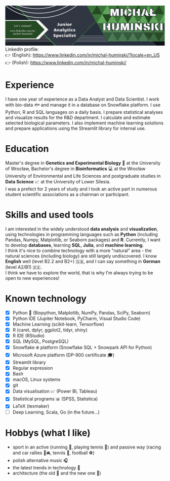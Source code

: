 ![](https://github.com/Michello077/Michello077/blob/main/GitHub.png)
LinkedIn profile:\
:point_right: (English): https://www.linkedin.com/in/michal-huminski/?locale=en_US \
:point_right: (Polish): https://www.linkedin.com/in/michal-huminski/

# Experience
I have one year of experience as a Data Analyst and Data Scientist. I work with bio-data :fish: and manage it in a database on Snowflake platform.
I use Python, R and SQL languages on a daily basis. I prepare statistical analyses and visualize results for the R&D department. I calculate and estimate selected biological parameters.
I also implement machine learning solutions and prepare applications using the Streamlit library for internal use.

# Education
Master's degree in **Genetics and Experimental Biology** :microscope: at the University of Wrocław, Bachelor's degree in **Bioinformatics** :computer: at the Wrocław University of Environmental and Life Sciences and postgraduate studies in **Data Science** :chart_with_upwards_trend: at the University of Lower Silesia.\
I was a prefect for 2 years of study and I took an active part in numerous student scientific associations as a chairman or participant.

# Skills and used tools
I am interested in the widely understood **data analysis** and **visualization**, using technologies in programming languages such as **Python** (including Pandas, Numpy, Matplotlib, or Seaborn packages) and **R**. Currently, I want to develop **databases**, learning **SQL**, **Julia**, and **machine learning**.\
I think it's nice to combine technology with a more "natural" area - the natural sciences (including biology) are still largely undiscovered. I know **English** well (level B2.2 and B2+) 🇬🇧, and I can say something in **German** (level A2/B1) 🇩🇪.\
I think we have to explore the world, that is why I'm always trying to be open to new experiences!

# Known technology
- [x] Python :snake: (Biopython, Matplotlib, NumPy, Pandas, SciPy, Seaborn)
- [x] Python IDE (Jupiter Notebook, PyCharm, Visual Studio Code)
- [x] Machine Learning (scikit-learn, Tensorflow)
- [x] R (caret, dplyr, ggplot2, tidyr, shiny)
- [x] R IDE (RStudio)
- [x] SQL (MySQL, PostgreSQL)
- [x] Snowflake :snowflake: platform (Snowflake SQL + Snowpark API for Python)
- [x] Microsoft Azure platform (DP-900 certificate :mortar_board:)
- [x] Streamlit library
- [x] Regular expression
- [x] Bash
- [x] macOS, Linux systems
- [x] git
- [x] Data visualisation :chart_with_upwards_trend: (Power BI, Tableau)
- [x] Statistical programs :bar_chart: (SPSS, Statistica)
- [x] LaTeX (texmaker)
- [ ] Deep Learning, Scala, Go (in the future...)

# Hobbys (what I like)
* sport in an active (running :runner:, playing tennis :tennis:) and passive way (racing and car rallies :checkered_flag::oncoming_automobile:, tennis :tennis:, football :soccer:)
* polish alternative music :headphones:
* the latest trends in technology :iphone:
* architecture (the old :japanese_castle: and the new one :office:)
